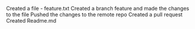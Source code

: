 Created a file - feature.txt
Created a branch feature and made the changes to the file
Pushed the changes to the remote repo
Created a pull request
Created Readme.md